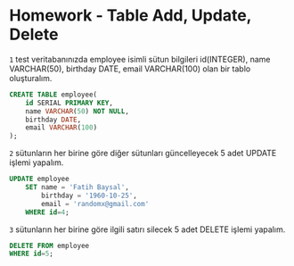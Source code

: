 # Homework - Table Add, Update, Delete

`1` test veritabanınızda employee isimli sütun bilgileri id(INTEGER), name VARCHAR(50), birthday DATE, email VARCHAR(100) olan bir tablo oluşturalım.
```sql
CREATE TABLE employee(
	id SERIAL PRIMARY KEY,
	name VARCHAR(50) NOT NULL,
	birthday DATE,
	email VARCHAR(100)
);
```
`2` sütunların her birine göre diğer sütunları güncelleyecek 5 adet UPDATE işlemi yapalım.
```sql
UPDATE employee
	SET name = 'Fatih Baysal',
		birthday = '1960-10-25',
		email = 'randomx@gmail.com'
	WHERE id=4;
```
`3` sütunların her birine göre ilgili satırı silecek 5 adet DELETE işlemi yapalım.
```sql
DELETE FROM employee
WHERE id=5;
```
